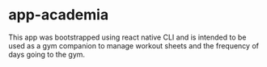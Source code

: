 # app-academia

This app was bootstrapped using react native CLI and is intended to be used as a gym companion to manage workout sheets and the frequency of days going to the gym.
